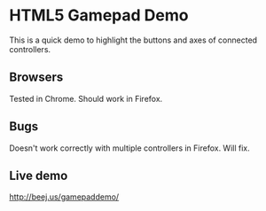 HTML5 Gamepad Demo
==================

This is a quick demo to highlight the buttons and axes of connected
controllers.

Browsers
--------

Tested in Chrome. Should work in Firefox.

Bugs
----

Doesn't work correctly with multiple controllers in Firefox. Will fix.


Live demo
---------

http://beej.us/gamepaddemo/


